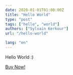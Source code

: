 ```yaml
---
date: 2020-01-01T01:00:00Z
title: "Hello World"
type: "post"
tags: ["hello", "world"]
authors: ["Sylvain Kerkour"]
url: "/hello-world"

lang: "en"
---
```



Hello World :)

<a href="/checkout?products=vpz85mngc555zbtey8dtw8a23c" class="kerkour-buy-button">Buy Now!</a>
